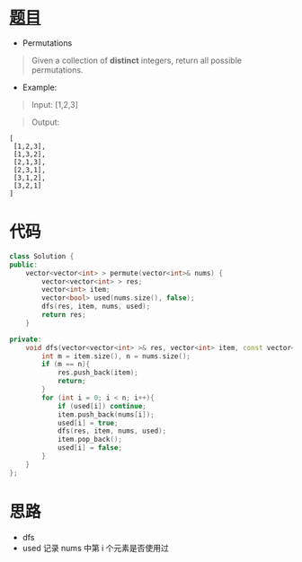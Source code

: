 # [题目](https://leetcode.com/problems/permutations/)

* Permutations
> Given a collection of **distinct** integers, return all possible permutations.

* Example:

> Input: [1,2,3]

> Output:

    [
     [1,2,3],
     [1,3,2],
     [2,1,3],
     [2,3,1],
     [3,1,2],
     [3,2,1]
    ]

# 代码


```cpp
class Solution {
public:
    vector<vector<int> > permute(vector<int>& nums) {
        vector<vector<int> > res;
        vector<int> item;
        vector<bool> used(nums.size(), false);
        dfs(res, item, nums, used);
        return res;
    }

private:
    void dfs(vector<vector<int> >& res, vector<int> item, const vector<int>& nums, vector<bool>& used){
        int m = item.size(), n = nums.size();
        if (m == n){
            res.push_back(item);
            return;
        }
        for (int i = 0; i < n; i++){
            if (used[i]) continue;
            item.push_back(nums[i]);
            used[i] = true;
            dfs(res, item, nums, used);
            item.pop_back();
            used[i] = false;
        }
    }
};
```

# 思路

* dfs
* used 记录 nums 中第 i 个元素是否使用过